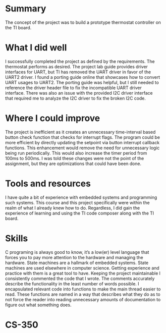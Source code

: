 # Summary
The concept of the project was to build a prototype thermostat controller on the TI board. 
# What I did well
I successfully completed the project as defined by the requirements. The thermostat performs as desired. The project lab guide provides driver interfaces for UART, but TI has removed the UART driver in favor of the UART2 driver. I found a porting guide online that showcases how to convert UART usages to UART2. The porting guide was helpful, but I still needed to reference the driver header file to fix the incompatible UART driver interface. There was also an issue with the provided I2C driver interface that required me to analyze the I2C driver to fix the broken I2C code.
# Where I could improve
The project is inefficient as it creates an unnecessary time-interval based button check function that checks for interrupt flags. The program could be more efficient by directly updating the setpoint via button interrupt callback functions. This enhancement would remove the need for unnecessary logic being run periodically. This would also increase the timer period from 100ms to 500ms. I was told these changes were not the point of the assignment, but they are optimizations that could have been done.
# Tools and resources
I have quite a bit of experience with embedded systems and programming such systems. This course and this project specifically were within the realm of what I already knew how to do. Regardless, I did gain the experience of learning and using the TI code composer along with the TI board. 
# Skills
C programing is always good to know, it’s a low(er) level language that forces you to pay more attention to the hardware and managing the hardware.
State machines are a hallmark of embedded systems. State machines are used elsewhere in computer science. Getting experience and practice with them is a great tool to have. 
Keeping the project maintainable
I consistently commented the code that I wrote. The comments accurately describe the functionality in the least number of words possible. I encapsulated relevant code into functions to make the main thread easier to read. These functions are named in a way that describes what they do as to not force the reader into reading unnecessary amounts of documentation to figure out what something does. 
# CS-350
